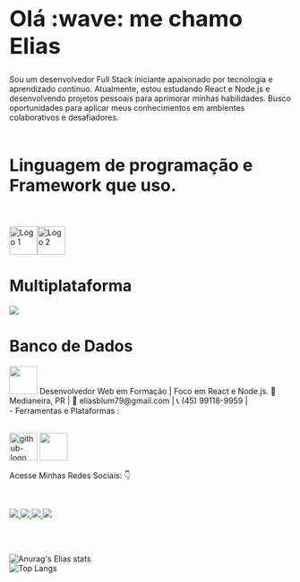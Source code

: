 <h1 style='font-weight: bold; font-size: 40px;'>Olá :wave: me chamo Elias</h1>

Sou um desenvolvedor Full Stack iniciante apaixonado por tecnologia e aprendizado contínuo. Atualmente, estou estudando React e Node.js e desenvolvendo projetos pessoais para aprimorar minhas habilidades. Busco oportunidades para aplicar meus conhecimentos em ambientes colaborativos e desafiadores.
<br>
<br>
<h2 style='font-weight: bold; font-size: 30px;'>Linguagem de programação e Framework que uso.</h2>
<br>
<p align="left">
<img src="https://img.icons8.com/?size=100&id=J79emsSv2QCu&format=png&color=000000" alt="Logo 1" width="50px"/><img src="https://img.icons8.com/?size=100&id=108784&format=png&color=000000" alt="Logo 2" width="50px"/>
</p>
<p>
  <h1>Multiplataforma</h1>
  <img src="https://img.icons8.com/?size=100&id=54087&format=png&color=000000">
</p>
<h1>Banco de Dados</h1>
<img src="https://img.icons8.com/?size=100&id=bosfpvRzNOG8&format=png&color=000000" width="50px" >
Desenvolvedor Web em Formação | Foco em React e Node.js.
📍 Medianeira, PR | 📧 eliasblum79@gmail.com | 📞 (45) 99118-9959 | 
<br>
- Ferramentas e Plataformas :
<br>
<br>
<p align="left"><img src="https://img.icons8.com/?size=100&id=ARy6tFUfwclb&format=png&color=000000" width="50px" alt="github-logo"> <img src="https://img.icons8.com/?size=100&id=9OGIyU8hrxW5&format=png&color=000000" width="50px"/>
</p>

Acesse Minhas Redes Sociais: :point_down:

<br>
<p align="left">
  <a href="https://www.facebook.com/share/1BUc4zXXRt/">
    <img src="https://img.shields.io/badge/Facebook-1877F2?style=for-the-badge&logo=facebook&logoColor=white" />
  </a>
  <a href="https://wa.me/5545991189959">
    <img src="https://img.shields.io/badge/WhatsApp-25D366?style=for-the-badge&logo=whatsapp&logoColor=white" />
  </a>
  <a href="https://www.instagram.com/eliassila98?igsh=bTJrcjRvbjMwdjc1">
    <img src="https://img.shields.io/badge/Instagram-E4405F?style=for-the-badge&logo=instagram&logoColor=white" />
  </a>
  <a href="www.linkedin.com/in/eliasblumdasilva98">
    <img src="https://img.shields.io/badge/LinkedIn-0077B5?style=for-the-badge&logo=linkedin&logoColor=white" />
  </a>
</p>

<br>



<br>

![Anurag's Elias stats](https://github-readme-stats.vercel.app/api?username=Eliassilva98&show_icons=true&theme=transparent)
<br>
![Top Langs](https://github-readme-stats.vercel.app/api/top-langs/?username=Eliassilva98&layout=compact)

